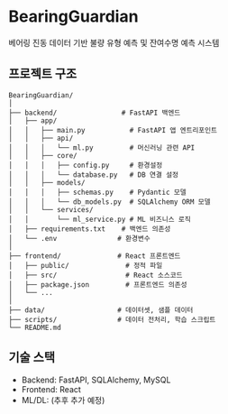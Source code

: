 # BearingGuardian

베어링 진동 데이터 기반 불량 유형 예측 및 잔여수명 예측 시스템

## 프로젝트 구조

```
BearingGuardian/
│
├── backend/                # FastAPI 백엔드
│   ├── app/
│   │   ├── main.py           # FastAPI 앱 엔트리포인트
│   │   ├── api/
│   │   │   └── ml.py         # 머신러닝 관련 API
│   │   ├── core/
│   │   │   ├── config.py     # 환경설정
│   │   │   └── database.py   # DB 연결 설정
│   │   ├── models/
│   │   │   ├── schemas.py    # Pydantic 모델
│   │   │   └── db_models.py  # SQLAlchemy ORM 모델
│   │   └── services/
│   │       └── ml_service.py # ML 비즈니스 로직
│   ├── requirements.txt    # 백엔드 의존성
│   └── .env               # 환경변수
│
├── frontend/              # React 프론트엔드
│   ├── public/              # 정적 파일
│   ├── src/                 # React 소스코드
│   ├── package.json         # 프론트엔드 의존성
│   └── ...
│
├── data/                  # 데이터셋, 샘플 데이터
├── scripts/               # 데이터 전처리, 학습 스크립트
└── README.md
```

## 기술 스택
- Backend: FastAPI, SQLAlchemy, MySQL
- Frontend: React
- ML/DL: (추후 추가 예정)
